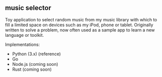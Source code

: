 ## music selector

Toy application to select random music from my music library with which to
fill a limited space on devices such as my iPod, phone or tablet. Originally
written to solve a problem, now often used as a sample app to learn a new
language or toolkit.

Implementations:
* Python (3.x) (reference)
* Go
* Node.js (coming soon)
* Rust (coming soon)
